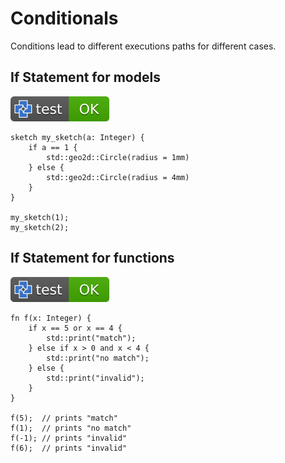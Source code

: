 # Conditionals

Conditions lead to different executions paths for different cases.

## If Statement for models

[![test](.test/if_models.svg)](.test/if_models.log)

```µcad,if_models
sketch my_sketch(a: Integer) {
    if a == 1 {
        std::geo2d::Circle(radius = 1mm)
    } else {
        std::geo2d::Circle(radius = 4mm)
    }
}

my_sketch(1);
my_sketch(2);
```

## If Statement for functions

[![test](.test/if_functions.svg)](.test/if_functions.log)

```µcad,if_functions
fn f(x: Integer) {
    if x == 5 or x == 4 {
        std::print("match");
    } else if x > 0 and x < 4 {
        std::print("no match");
    } else {
        std::print("invalid");
    }
}

f(5);  // prints "match"
f(1);  // prints "no match"
f(-1); // prints "invalid"
f(6);  // prints "invalid"
```
